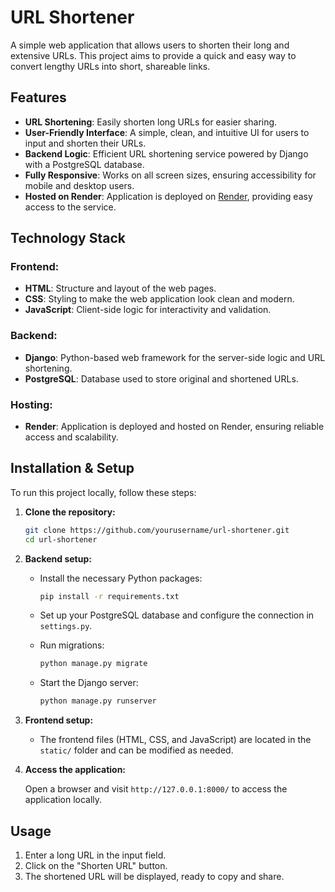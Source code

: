 # URL Shortener

A simple web application that allows users to shorten their long and extensive URLs. This project aims to provide a quick and easy way to convert lengthy URLs into short, shareable links.

## Features

- **URL Shortening**: Easily shorten long URLs for easier sharing.
- **User-Friendly Interface**: A simple, clean, and intuitive UI for users to input and shorten their URLs.
- **Backend Logic**: Efficient URL shortening service powered by Django with a PostgreSQL database.
- **Fully Responsive**: Works on all screen sizes, ensuring accessibility for mobile and desktop users.
- **Hosted on Render**: Application is deployed on [Render](https://render.com/), providing easy access to the service.

## Technology Stack

### Frontend:
- **HTML**: Structure and layout of the web pages.
- **CSS**: Styling to make the web application look clean and modern.
- **JavaScript**: Client-side logic for interactivity and validation.

### Backend:
- **Django**: Python-based web framework for the server-side logic and URL shortening.
- **PostgreSQL**: Database used to store original and shortened URLs.

### Hosting:
- **Render**: Application is deployed and hosted on Render, ensuring reliable access and scalability.

## Installation & Setup

To run this project locally, follow these steps:

1. **Clone the repository:**

   ```bash
   git clone https://github.com/yourusername/url-shortener.git
   cd url-shortener
   ```

2. **Backend setup:**

   - Install the necessary Python packages:

     ```bash
     pip install -r requirements.txt
     ```

   - Set up your PostgreSQL database and configure the connection in `settings.py`.

   - Run migrations:

     ```bash
     python manage.py migrate
     ```

   - Start the Django server:

     ```bash
     python manage.py runserver
     ```

3. **Frontend setup:**
   
   - The frontend files (HTML, CSS, and JavaScript) are located in the `static/` folder and can be modified as needed.

4. **Access the application:**
   
   Open a browser and visit `http://127.0.0.1:8000/` to access the application locally.

## Usage

1. Enter a long URL in the input field.
2. Click on the "Shorten URL" button.
3. The shortened URL will be displayed, ready to copy and share.
